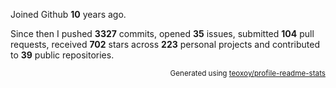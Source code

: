 Joined Github **10** years ago.

Since then I pushed **3327** commits, opened **35** issues, submitted **104** pull requests, received **702** stars across **223** personal projects and contributed to **39** public repositories.

<p align="right"><sub>Generated using <a href="https://github.com/marketplace/actions/profile-readme-stats">teoxoy/profile-readme-stats</a></sub></p>

